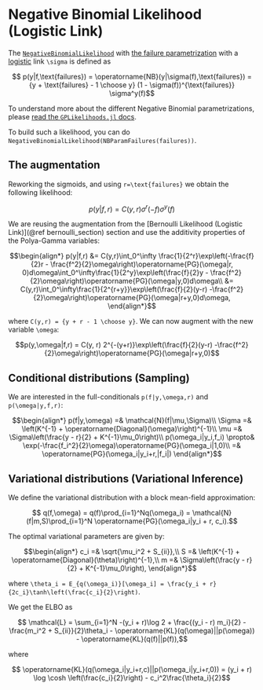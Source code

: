# Negative Binomial Likelihood (Logistic Link)

The [`NegativeBinomialLikelihood`](https://juliagaussianprocesses.github.io/GPLikelihoods.jl/stable/api/#GPLikelihoods.NegativeBinomialLikelihood) with [the failure parametrization](https://en.wikipedia.org/wiki/Negative_binomial_distribution) with a [logistic](https://en.wikipedia.org/wiki/Logistic_function) link ``\sigma`` is defined as

```math
    p(y|f,\text{failures}) = \operatorname{NB}(y|\sigma(f),\text{failures}) = {y + \text{failures} - 1 \choose y} (1 - \sigma(f))^{\text{failures}} \sigma^y(f)
```

To understand more about the different Negative Binomial parametrizations, please [read the `GPLikelihoods.jl` docs](https://juliagaussianprocesses.github.io/GPLikelihoods.jl/stable/api/#GPLikelihoods.NegativeBinomialLikelihood).

To build such a likelihood, you can do `NegativeBinomialLikelihood(NBParamFailures(failures))`.

## The augmentation

Reworking the sigmoids, and using ``r=\text{failures}`` we obtain the following likelihood:

```math
p(y|f,r) = C(y,r) \sigma^r(-f)\sigma^y(f)
```

We are reusing the augmentation from the [Bernoulli Likelihood (Logistic Link)](@ref bernoulli_section) section and use the additivity properties of the Polya-Gamma variables:

```math
\begin{align*}
    p(y|f,r) &= C(y,r)\int_0^\infty \frac{1}{2^r}\exp\left(-\frac{f}{2}r - \frac{f^2}{2}\omega\right)\operatorname{PG}(\omega|r, 0)d\omega\int_0^\infty\frac{1}{2^y}\exp\left(\frac{f}{2}y - \frac{f^2}{2}\omega\right)\operatorname{PG}(\omega|y,0)d\omega\\ 
    &= C(y,r)\int_0^\infty\frac{1}{2^{r+y}}\exp\left(\frac{f}{2}(y-r) -\frac{f^2}{2}\omega\right)\operatorname{PG}(\omega|r+y,0)d\omega,
\end{align*}
```

where ``C(y,r) = {y + r - 1 \choose y}``.
We can now augment with the new variable ``\omega``:

```math
p(y,\omega|f,r) = C(y, r) 2^{-(y+r)}\exp\left(\frac{f}{2}(y-r) -\frac{f^2}{2}\omega\right)\operatorname{PG}(\omega|r+y,0)
```

## Conditional distributions (Sampling)

We are interested in the full-conditionals ``p(f|y,\omega,r)`` and ``p(\omega|y,f,r)``:

```math
\begin{align*}
    p(f|y,\omega) =& \mathcal{N}(f|\mu,\Sigma)\\
    \Sigma =& \left(K^{-1} + \operatorname{Diagonal}(\omega)\right)^{-1}\\
    \mu =& \Sigma\left(\frac{y - r}{2} + K^{-1}\mu_0\right)\\
    p(\omega_i|y_i,f_i) \propto& \exp(-\frac{f_i^2}{2}\omega)\operatorname{PG}(\omega_i|1,0)\\
    =& \operatorname{PG}(\omega_i|y_i+r,|f_i|)
\end{align*}
```

## Variational distributions (Variational Inference)

We define the variational distribution with a block mean-field approximation:

```math
    q(f,\omega) = q(f)\prod_{i=1}^Nq(\omega_i) = \mathcal{N}(f|m,S)\prod_{i=1}^N \operatorname{PG}(\omega_i|y_i + r, c_i).
```

The optimal variational parameters are given by:

```math
\begin{align*}
    c_i =& \sqrt{\mu_i^2 + S_{ii}},\\
    S =& \left(K^{-1} + \operatorname{Diagonal}(\theta)\right)^{-1},\\
    m =& \Sigma\left(\frac{y - r}{2} + K^{-1}\mu_0\right),
\end{align*}
```

where ``\theta_i = E_{q(\omega_i)}[\omega_i] = \frac{y_i + r}{2c_i}\tanh\left(\frac{c_i}{2}\right)``.

We get the ELBO as

```math
    \mathcal{L} = \sum_{i=1}^N -(y_i + r)\log 2 + \frac{(y_i - r) m_i}{2} - \frac{m_i^2 + S_{ii}}{2}\theta_i - \operatorname{KL}(q(\omega)||p(\omega)) - \operatorname{KL}(q(f)||p(f)),
```

where

```math
    \operatorname{KL}(q(\omega_i|y_i+r,c)||p(\omega_i|y_i+r,0)) = (y_i + r) \log \cosh \left(\frac{c_i}{2}\right) - c_i^2\frac{\theta_i}{2}
```
